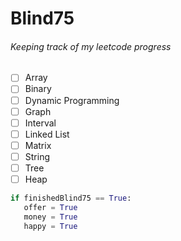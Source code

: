 # Blind75
###### _Keeping track of my leetcode progress_

- [ ] Array 
- [ ] Binary
- [ ] Dynamic Programming
- [ ] Graph
- [ ] Interval
- [ ] Linked List
- [ ] Matrix
- [ ] String
- [ ] Tree
- [ ] Heap

```Python
if finishedBlind75 == True:
   offer = True
   money = True
   happy = True
```
